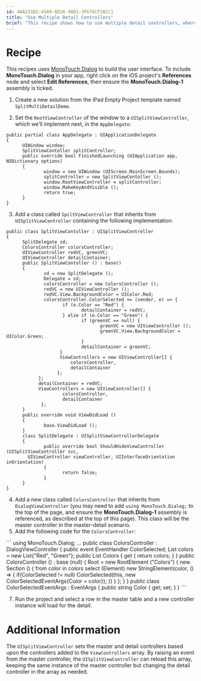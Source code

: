 ```yaml
---
id: 4AA231B2-45A9-8D2A-90D1-3F676CF3ACC1
title: "Use Multiple Detail Controllers"
brief: "This recipe shows how to use multiple detail controllers, where the controller that is loaded changes based upon the row that is selected in the master controller’s table."
---
```



# Recipe

This recipes uses [MonoTouch.Dialog](https://developer.xamarin.com/guides/ios/user_interface/monotouch.dialog/)
to build the user interface. To include **MonoTouch.Dialog** in your app,
right click on the iOS project's **References** node and select **Edit References**,
then ensure the **MonoTouch.Dialog-1** assembly is ticked.

<ol>
  <li>Create a new solution from the iPad Empty Project template named <code>SplitMultiDetailDemo</code>.</li>
</ol>

<ol start="2">
  <li>Set the <code>RootViewController</code> of the window to a <code>UISplitViewController</code>, which we’ll implement next, in the <code>AppDelegate</code>:</li>
</ol>

```
public partial class AppDelegate : UIApplicationDelegate
{
      UIWindow window;
      SplitViewContoller splitController;
      public override bool FinishedLaunching (UIApplication app, NSDictionary options)
      {
              window = new UIWindow (UIScreen.MainScreen.Bounds);
              splitController = new SplitViewContoller ();
              window.RootViewController = splitController;
              window.MakeKeyAndVisible ();
              return true;
      }
}
```

<ol start="3">
  <li>Add a class called <code>SpiltViewController</code> that inherits from <code>UISplitViewController</code> containing the following implementation:</li>
</ol>

```
public class SplitViewContoller : UISplitViewController
{
      SplitDelegate sd;
      ColorsController colorsController;
      UIViewController redVC, greenVC;
      UIViewController detailContainer;
      public SplitViewContoller () : base()
      {
              sd = new SplitDelegate ();
              Delegate = sd;
              colorsController = new ColorsController ();
              redVC = new UIViewController ();
              redVC.View.BackgroundColor = UIColor.Red;
              colorsController.ColorSelected += (sender, e) => {
                     if (e.Color == "Red") {
                            detailContainer = redVC;
                     } else if (e.Color == "Green") {
                            if (greenVC == null) {
                                   greenVC = new UIViewController ();
                                   greenVC.View.BackgroundColor = UIColor.Green;
                            }
                            detailContainer = greenVC;
                    }
                    ViewControllers = new UIViewController[] {
                        colorsController,
                        detailContainer
                   };
            };
            detailContainer = redVC;
            ViewControllers = new UIViewController[] {
                     colorsController,
                     detailContainer
             };
      }
      public override void ViewDidLoad ()
      {
              base.ViewDidLoad ();
      }
      class SplitDelegate : UISplitViewControllerDelegate
      {
              public override bool ShouldHideViewController (UISplitViewController svc,
        UIViewController viewController, UIInterfaceOrientation inOrientation)
              {
                     return false;
              }
      }
}
```

<ol start="4">
  <li>Add a new class called <code>ColorsController</code> that inherits from <code>DialogViewController</code>
  (you may need to add <code>using MonoTouch.Dialog;</code> to the top of the page, and ensure the
  <b>MonoTouch.Dialog-1</b> assembly is referenced, as described at the top of this page).
  This class will be the master controller in the master-detail scenario.</li>
  <li>Add the following code for the <code>ColorsController</code>:</li>
</ol>
```
using MonoTouch.Dialog;
...
public class ColorsController : DialogViewController
{
      public event EventHandler<ColorSelectedEventArgs> ColorSelected;
      List<string> colors = new List<string>{"Red", "Green"};
      public List<string> Colors {
              get {
                     return colors;
              }
      }
      public ColorsController () : base (null)
      {
              Root = new RootElement ("Colors") {
        new Section () {
            from color in colors
                select (Element) new StringElement(color, () => {
                    if(ColorSelected != null)
                        ColorSelected(this, new ColorSelectedEventArgs{Color = color});
                })
        }
    };
      }
}
public class ColorSelectedEventArgs : EventArgs
{
      public string Color { get; set; }
}
```

<ol start="7">
  <li>Run the project and select a row in the master table and a new controller instance will load for the detail.</li>
</ol>

 <a name="Additional_Information" class="injected"></a>


# Additional Information

The `UISplitViewController` sets the master and detail controllers
based upon the controllers added to the `ViewControllers` array. By
raising an event from the master controller, the `UISplitViewController` can reload this array, keeping the same instance of the master controller but changing the detail controller in the array as needed.

